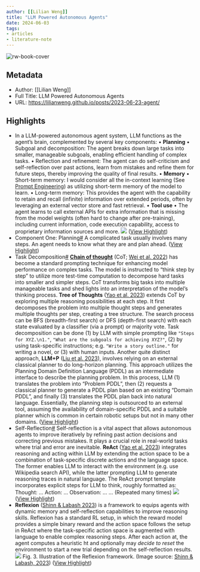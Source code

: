 ```yaml
---
author: [[Lilian Weng]]
title: "LLM Powered Autonomous Agents"
date: 2024-06-03
tags: 
- articles
- literature-note
---
```

![rw-book-cover](https://lilianweng.github.io/favicon-32x32.png)

## Metadata
- Author: [[Lilian Weng]]
- Full Title: LLM Powered Autonomous Agents
- URL: https://lilianweng.github.io/posts/2023-06-23-agent/

## Highlights
- In a LLM-powered autonomous agent system, LLM functions as the agent’s brain, complemented by several key components:
  • **Planning**
  • Subgoal and decomposition: The agent breaks down large tasks into smaller, manageable subgoals, enabling efficient handling of complex tasks.
  • Reflection and refinement: The agent can do self-criticism and self-reflection over past actions, learn from mistakes and refine them for future steps, thereby improving the quality of final results.
  • **Memory**
  • Short-term memory: I would consider all the in-context learning (See [Prompt Engineering](https://lilianweng.github.io/posts/2023-03-15-prompt-engineering/)) as utilizing short-term memory of the model to learn.
  • Long-term memory: This provides the agent with the capability to retain and recall (infinite) information over extended periods, often by leveraging an external vector store and fast retrieval.
  • **Tool use**
  • The agent learns to call external APIs for extra information that is missing from the model weights (often hard to change after pre-training), including current information, code execution capability, access to proprietary information sources and more.
  ![](https://lilianweng.github.io/posts/2023-06-23-agent/agent-overview.png) ([View Highlight](https://read.readwise.io/read/01hz9nbpq0mhz6b3v1s28zd4zs))
- Component One: Planning[#](https://lilianweng.github.io/posts/2023-06-23-agent#component-one-planning)
  A complicated task usually involves many steps. An agent needs to know what they are and plan ahead. ([View Highlight](https://read.readwise.io/read/01hz9ne4tqqwfda5nz9j1yyk61))
- Task Decomposition[#](https://lilianweng.github.io/posts/2023-06-23-agent#task-decomposition)
  [**Chain of thought**](https://lilianweng.github.io/posts/2023-03-15-prompt-engineering/#chain-of-thought-cot) (CoT; [Wei et al. 2022](https://arxiv.org/abs/2201.11903)) has become a standard prompting technique for enhancing model performance on complex tasks. The model is instructed to “think step by step” to utilize more test-time computation to decompose hard tasks into smaller and simpler steps. CoT transforms big tasks into multiple manageable tasks and shed lights into an interpretation of the model’s thinking process.
  **Tree of Thoughts** ([Yao et al. 2023](https://arxiv.org/abs/2305.10601)) extends CoT by exploring multiple reasoning possibilities at each step. It first decomposes the problem into multiple thought steps and generates multiple thoughts per step, creating a tree structure. The search process can be BFS (breadth-first search) or DFS (depth-first search) with each state evaluated by a classifier (via a prompt) or majority vote.
  Task decomposition can be done (1) by LLM with simple prompting like `"Steps for XYZ.\n1."`, `"What are the subgoals for achieving XYZ?"`, (2) by using task-specific instructions; e.g. `"Write a story outline."` for writing a novel, or (3) with human inputs.
  Another quite distinct approach, **LLM+P** ([Liu et al. 2023](https://arxiv.org/abs/2304.11477)), involves relying on an external classical planner to do long-horizon planning. This approach utilizes the Planning Domain Definition Language (PDDL) as an intermediate interface to describe the planning problem. In this process, LLM (1) translates the problem into “Problem PDDL”, then (2) requests a classical planner to generate a PDDL plan based on an existing “Domain PDDL”, and finally (3) translates the PDDL plan back into natural language. Essentially, the planning step is outsourced to an external tool, assuming the availability of domain-specific PDDL and a suitable planner which is common in certain robotic setups but not in many other domains. ([View Highlight](https://read.readwise.io/read/01hz9nesfsdwfd4aqmtbdp8sy6))
- Self-Reflection[#](https://lilianweng.github.io/posts/2023-06-23-agent#self-reflection)
  Self-reflection is a vital aspect that allows autonomous agents to improve iteratively by refining past action decisions and correcting previous mistakes. It plays a crucial role in real-world tasks where trial and error are inevitable.
  **ReAct** ([Yao et al. 2023](https://arxiv.org/abs/2210.03629)) integrates reasoning and acting within LLM by extending the action space to be a combination of task-specific discrete actions and the language space. The former enables LLM to interact with the environment (e.g. use Wikipedia search API), while the latter prompting LLM to generate reasoning traces in natural language.
  The ReAct prompt template incorporates explicit steps for LLM to think, roughly formatted as:
  Thought: ...
  Action: ...
  Observation: ...
  ... (Repeated many times)
  ![](https://lilianweng.github.io/posts/2023-06-23-agent/react.png) ([View Highlight](https://read.readwise.io/read/01hz9nezw9nq41dxs83xyjaxdv))
- **Reflexion** ([Shinn & Labash 2023](https://arxiv.org/abs/2303.11366)) is a framework to equips agents with dynamic memory and self-reflection capabilities to improve reasoning skills. Reflexion has a standard RL setup, in which the reward model provides a simple binary reward and the action space follows the setup in ReAct where the task-specific action space is augmented with language to enable complex reasoning steps. After each action at, the agent computes a heuristic ht and optionally may *decide to reset* the environment to start a new trial depending on the self-reflection results.
  ![](https://lilianweng.github.io/posts/2023-06-23-agent/reflexion.png)
  Fig. 3. Illustration of the Reflexion framework. (Image source: [Shinn & Labash, 2023](https://arxiv.org/abs/2303.11366)) ([View Highlight](https://read.readwise.io/read/01hz9ngdxwtg358c6ap8sgzzd4))
